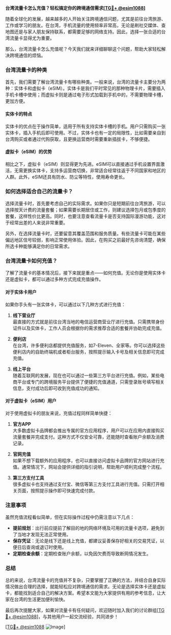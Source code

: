 **台湾流量卡怎么充值？轻松搞定你的跨境通信需求[[TG💪+ @esim1088](https://t.me/s/esim1088)]**

随着全球化的发展，越来越多的人开始关注跨境通信问题，尤其是前往台湾旅游、工作或学习的朋友。在台湾，手机流量的使用频率非常高，无论是刷社交媒体、查地图还是与家人朋友保持联系，都需要足够的网络支持。因此，选择一张合适的台湾流量卡显得尤为重要。

那么，台湾流量卡怎么充值呢？今天我们就来详细聊聊这个问题，帮助大家轻松解决跨境通信的烦恼。

### 台湾流量卡的种类

首先，我们需要了解台湾流量卡有哪些种类。一般来说，台湾的流量卡主要分为两种：实体卡和虚拟卡（eSIM）。实体卡是我们平时常见的那种物理卡片，需要插入手机卡槽中使用；而虚拟卡则是通过电子形式加载到手机中的，不需要物理卡槽，更加方便。

#### 实体卡的特点

实体卡的优点在于操作简单，适用于所有支持实体卡槽的手机。用户只需购买一张实体卡，插入手机后即可使用。不过，实体卡也有一定的局限性，比如需要亲自到台湾购买或者通过代购获取，且更换运营商时需要重新插拔卡，不够便捷。

#### 虚拟卡（eSIM）的优势

相比之下，虚拟卡（eSIM）则显得更为先进。eSIM可以直接通过手机设置界面激活，无需更换实体卡，支持多运营商切换，非常适合经常往返于不同国家和地区的人群。此外，eSIM还具有防水、防尘等特性，使用寿命更长。

### 如何选择适合自己的流量卡？

选择流量卡时，首先要考虑自己的实际需求。如果你只是短期前往台湾旅游，可以选择按天计费的流量套餐；如果需要长期居住或工作，则建议选择包月或包季度的套餐，这样性价比更高。同时，也要注意查看流量卡是否支持国际漫游功能，这对于经常出差的人来说非常重要。

另外，在选择流量卡时，还要留意其覆盖范围和服务质量。有些流量卡可能在某些偏远地区信号较弱，影响正常使用体验。因此，在购买之前最好先咨询清楚，确保所选卡种能够满足你的日常需求。

### 台湾流量卡如何充值？

了解了流量卡的基本情况后，接下来就是重点——如何充值。无论你是使用实体卡还是虚拟卡，都可以通过多种方式完成充值操作。

#### 对于实体卡用户

如果你手头有一张实体卡，可以通过以下几种方式进行充值：

1. **线下营业厅**  
   最直接的方式就是前往台湾当地的电信运营商营业厅进行充值。只需携带身份证件以及实体卡，工作人员会根据你的需求推荐合适的套餐并协助完成充值。

2. **便利店**  
   在台湾，许多便利店都提供充值服务，如7-Eleven、全家等。你可以选择这些便利店内的自助终端机或者柜台服务，按照提示输入卡号及相关信息即可完成充值。

3. **线上平台**  
   随着互联网的发展，现在也可以通过一些第三方平台进行充值。例如，某些电商平台或专门的跨境服务平台提供了便捷的充值通道，只需登录账号填写相关信息，支付成功后即可收到充值成功的通知。

#### 对于虚拟卡（eSIM）用户

对于使用虚拟卡的朋友来说，充值过程同样简单快捷：

1. **官方APP**  
   大多数虚拟卡品牌都会推出专属的官方应用程序，用户可以在应用内直接购买流量套餐并完成支付。这种方式不仅安全可靠，还能随时查看账户余额及消费记录。

2. **官网充值**  
   如果不想下载额外的应用程序，也可以直接访问虚拟卡品牌的官方网站进行充值。通常情况下，网站会提供详细的指引说明，帮助用户顺利完成整个流程。

3. **第三方支付工具**  
   很多虚拟卡也支持通过支付宝、微信等第三方支付工具进行充值。只需打开相关页面，按照提示操作即可快速完成付款。

### 注意事项

虽然充值流程看似简单，但在实际操作过程中仍需注意以下几点：

- **提前规划**：出行前应提前了解目的地的网络环境及可用的流量卡选项，避免到了当地才发现无法正常使用。
- **保存凭证**：无论是线下还是线上充值，都建议妥善保存好相关的交易凭证，以便日后查询或退订时使用。
- **定期检查余额**：定期检查账户余额，以免因欠费而导致断网情况发生。

### 总结

总的来说，台湾流量卡的充值并不复杂，只要掌握了正确的方法，并结合自身实际情况做出合理的选择，就能轻松应对跨境通信的需求。无论是选择实体卡还是虚拟卡，都能找到适合自己的解决方案。希望本文能为大家提供有用的参考信息，让大家在台湾的生活更加便利愉快。

最后再次提醒大家，如果对流量卡有任何疑问，欢迎随时加入我们的讨论群组[[TG💪+ @esim1088](https://t.me/s/esim1088)]，与其他用户一起交流经验，共同进步！

[[TG💪+ @esim1088](https://t.me/s/esim1088) ![Image](https://i.postimg.cc/4NQfJmqS/Snipaste-2025-05-13-00-14-12.png)]